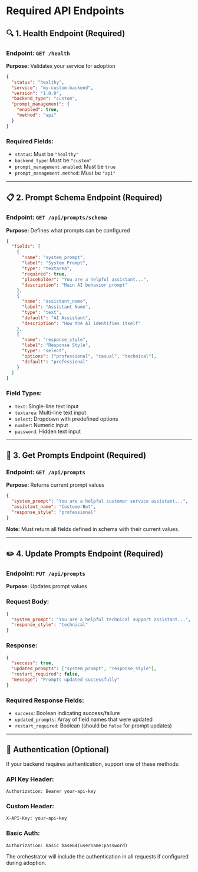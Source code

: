 # Required API Endpoints

## 🔍 **1. Health Endpoint (Required)**

### **Endpoint:** `GET /health`
**Purpose:** Validates your service for adoption

```json
{
  "status": "healthy",
  "service": "my-custom-backend",
  "version": "1.0.0",
  "backend_type": "custom",
  "prompt_management": {
    "enabled": true,
    "method": "api"
  }
}
```

### **Required Fields:**
- `status`: Must be `"healthy"`
- `backend_type`: Must be `"custom"`  
- `prompt_management.enabled`: Must be `true`
- `prompt_management.method`: Must be `"api"`

---

## 📋 **2. Prompt Schema Endpoint (Required)**

### **Endpoint:** `GET /api/prompts/schema`
**Purpose:** Defines what prompts can be configured

```json
{
  "fields": [
    {
      "name": "system_prompt",
      "label": "System Prompt",
      "type": "textarea", 
      "required": true,
      "placeholder": "You are a helpful assistant...",
      "description": "Main AI behavior prompt"
    },
    {
      "name": "assistant_name",
      "label": "Assistant Name",
      "type": "text",
      "default": "AI Assistant",
      "description": "How the AI identifies itself"
    },
    {
      "name": "response_style",
      "label": "Response Style", 
      "type": "select",
      "options": ["professional", "casual", "technical"],
      "default": "professional"
    }
  ]
}
```

### **Field Types:**
- `text`: Single-line text input
- `textarea`: Multi-line text input  
- `select`: Dropdown with predefined options
- `number`: Numeric input
- `password`: Hidden text input

---

## 📖 **3. Get Prompts Endpoint (Required)**

### **Endpoint:** `GET /api/prompts`
**Purpose:** Returns current prompt values

```json
{
  "system_prompt": "You are a helpful customer service assistant...",
  "assistant_name": "CustomerBot",
  "response_style": "professional"
}
```

**Note:** Must return all fields defined in schema with their current values.

---

## ✏️ **4. Update Prompts Endpoint (Required)**

### **Endpoint:** `PUT /api/prompts`
**Purpose:** Updates prompt values

### **Request Body:**
```json
{
  "system_prompt": "You are a helpful technical support assistant...",
  "response_style": "technical"
}
```

### **Response:**
```json
{
  "success": true,
  "updated_prompts": ["system_prompt", "response_style"],
  "restart_required": false,
  "message": "Prompts updated successfully"
}
```

### **Required Response Fields:**
- `success`: Boolean indicating success/failure
- `updated_prompts`: Array of field names that were updated
- `restart_required`: Boolean (should be `false` for prompt updates)

---

## 🔐 **Authentication (Optional)**

If your backend requires authentication, support one of these methods:

### **API Key Header:**
```
Authorization: Bearer your-api-key
```

### **Custom Header:**
```
X-API-Key: your-api-key  
```

### **Basic Auth:**
```
Authorization: Basic base64(username:password)
```

The orchestrator will include the authentication in all requests if configured during adoption.
